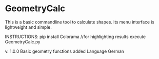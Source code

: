 # GeometryCalc
This is a basic commandline tool to calculate shapes. Its menu interface is lightweight and simple. 

INSTRUCTIONS:
pip install Colorama //for highlighting results
execute GeometryCalc.py

v. 1.0.0
Basic geometry functions added
Language German
